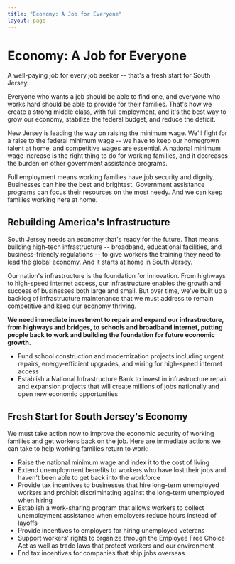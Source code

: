 ```yaml
---
title: "Economy: A Job for Everyone"
layout: page
---
```


# Economy: A Job for Everyone

A well-paying job for every job seeker -- that's a fresh start for South Jersey.

Everyone who wants a job should be able to find one, and everyone who works hard should be able to provide for their families. That's how we create a strong middle class, with full employment, and it's the best way to grow our economy, stabilize the federal budget, and reduce the deficit. 

New Jersey is leading the way on raising the minimum wage. We'll fight for a raise to the federal minimum wage -- we have to keep our homegrown talent at home, and competitive wages are essential. A national minimum wage increase is the right thing to do for working families, and it decreases the burden on other government assistance programs.

Full employment means working families have job security and dignity. Businesses can hire the best and brightest. Government assistance programs can focus their resources on the most needy. And we can keep families working here at home.

## Rebuilding America's Infrastructure

South Jersey needs an economy that's ready for the future. That means building high-tech infrastructure -- broadband, educational facilities, and business-friendly regulations -- to give workers the training they need to lead the global economy. And it starts at home in South Jersey.

Our nation's infrastructure is the foundation for innovation. From highways to high-speed internet access, our infrastructure enables the growth and success of businesses both large and small. But over time, we've built up a backlog of infrastructure maintenance that we must address to remain competitive and keep our economy thriving.

**We need immediate investment to repair and expand our infrastructure, from highways and bridges, to schools and broadband internet, putting people back to work and building the foundation for future economic growth.**

- Fund school construction and modernization projects including urgent repairs, energy-efficient upgrades, and wiring for high-speed internet access
- Establish a National Infrastructure Bank to invest in infrastructure repair and expansion projects that will create millions of jobs nationally and open new economic opportunities

## Fresh Start for South Jersey's Economy

We must take action now to improve the economic security of working families and get workers back on the job. Here are immediate actions we can take to help working families return to work:

- Raise the national minimum wage and index it to the cost of living
- Extend unemployment benefits to workers who have lost their jobs and haven't been able to get back into the workforce
- Provide tax incentives to businesses that hire long-term unemployed workers and prohibit discriminating against the long-term unemployed when hiring
- Establish a work-sharing program that allows workers to collect unemployment assistance when employers reduce hours instead of layoffs
- Provide incentives to employers for hiring unemployed veterans
- Support workers' rights to organize through the Employee Free Choice Act as well as trade laws that protect workers and our environment
- End tax incentives for companies that ship jobs overseas
